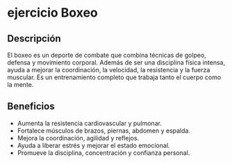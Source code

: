 # ejercicio Boxeo

## Descripción  
El boxeo es un deporte de combate que combina técnicas de golpeo, defensa y movimiento corporal. Además de ser una disciplina física intensa, ayuda a mejorar la coordinación, la velocidad, la resistencia y la fuerza muscular. Es un entrenamiento completo que trabaja tanto el cuerpo como la mente.
## Beneficios  
- Aumenta la resistencia cardiovascular y pulmonar.  
- Fortalece músculos de brazos, piernas, abdomen y espalda.  
- Mejora la coordinación, agilidad y reflejos.  
- Ayuda a liberar estrés y mejorar el estado emocional.  
- Promueve la disciplina, concentración y confianza personal.
